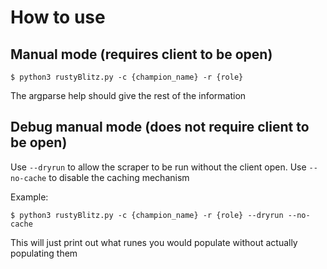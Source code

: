 # How to use

## Manual mode (requires client to be open)

```
$ python3 rustyBlitz.py -c {champion_name} -r {role}
```

The argparse help should give the rest of the information


## Debug manual mode (does not require client to be open)

Use `--dryrun` to allow the scraper to be run without the client open. Use `--no-cache` to disable the caching mechanism

Example:

```
$ python3 rustyBlitz.py -c {champion_name} -r {role} --dryrun --no-cache
```

This will just print out what runes you would populate without actually populating them